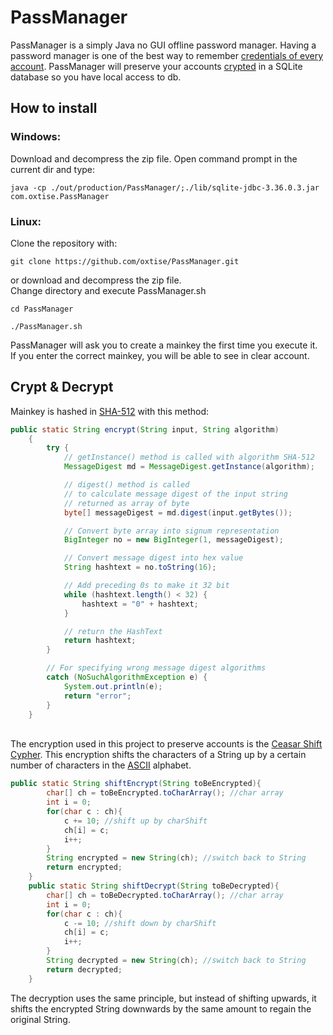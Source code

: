 # PassManager
PassManager is a simply Java no GUI offline password manager.
Having a password manager is one of the best way to remember <a href="https://www.malwarebytes.com/blog/news/2017/05/dont-need-27-different-passwords">credentials of every account</a>.
PassManager will preserve your accounts <a href="#Crypt & Decrypt">crypted</a> in a SQLite database so you have local access to db.<br>

## How to install
### Windows:
Download and decompress the zip file.
Open command prompt in the current dir and type:
```
java -cp ./out/production/PassManager/;./lib/sqlite-jdbc-3.36.0.3.jar com.oxtise.PassManager
```
### Linux:
Clone the repository with:
```
git clone https://github.com/oxtise/PassManager.git
```
or download and decompress the zip file.<br>
Change directory and execute PassManager.sh
```
cd PassManager
```
```
./PassManager.sh
```
PassManager will ask you to create a mainkey the first time you execute it.
If you enter the correct mainkey, you will be able to see in clear account.
## Crypt & Decrypt
Mainkey is hashed in <a href="https://en.wikipedia.org/wiki/Secure_Hash_Algorithms">SHA-512</a> with this method: 
<br>
```java
public static String encrypt(String input, String algorithm)
    {
        try {
            // getInstance() method is called with algorithm SHA-512
            MessageDigest md = MessageDigest.getInstance(algorithm);

            // digest() method is called
            // to calculate message digest of the input string
            // returned as array of byte
            byte[] messageDigest = md.digest(input.getBytes());

            // Convert byte array into signum representation
            BigInteger no = new BigInteger(1, messageDigest);

            // Convert message digest into hex value
            String hashtext = no.toString(16);

            // Add preceding 0s to make it 32 bit
            while (hashtext.length() < 32) {
                hashtext = "0" + hashtext;
            }

            // return the HashText
            return hashtext;
        }

        // For specifying wrong message digest algorithms
        catch (NoSuchAlgorithmException e) {
            System.out.println(e);
            return "error";
        }
    }
```
<br>
The encryption used in this project to preserve accounts is the <a href="https://en.wikipedia.org/wiki/Caesar_cipher">Ceasar Shift Cypher</a>. This encryption shifts the characters of a String up by a certain number of characters in the <a href="https://www.ascii-code.com/">ASCII</a> alphabet.

```java
public static String shiftEncrypt(String toBeEncrypted){
        char[] ch = toBeEncrypted.toCharArray(); //char array
        int i = 0;
        for(char c : ch){
            c += 10; //shift up by charShift
            ch[i] = c;
            i++;
        }
        String encrypted = new String(ch); //switch back to String
        return encrypted;
    }
    public static String shiftDecrypt(String toBeDecrypted){
        char[] ch = toBeDecrypted.toCharArray(); //char array
        int i = 0;
        for(char c : ch){
            c -= 10; //shift down by charShift
            ch[i] = c;
            i++;
        }
        String decrypted = new String(ch); //switch back to String
        return decrypted;
    }
```

The decryption uses the same principle, but instead of shifting upwards, it shifts the encrypted String downwards by the same amount to regain the original String.
